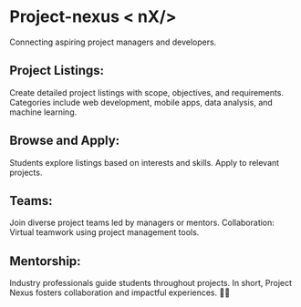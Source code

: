 # Project-nexus < nX/>
Connecting aspiring project managers and developers.

## Project Listings:
Create detailed project listings with scope, objectives, and requirements.
Categories include web development, mobile apps, data analysis, and machine learning.

## Browse and Apply:
Students explore listings based on interests and skills.
Apply to relevant projects.

## Teams:
Join diverse project teams led by managers or mentors.
Collaboration:
Virtual teamwork using project management tools.

## Mentorship:
Industry professionals guide students throughout projects.
In short, Project Nexus fosters collaboration and impactful experiences. 🌟✨
